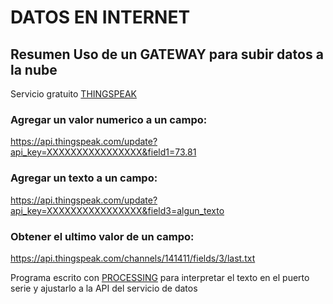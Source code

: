 # DATOS EN INTERNET

## Resumen Uso de un GATEWAY para subir datos a la nube

Servicio gratuito [THINGSPEAK](https://thingspeak.com/)

### Agregar un valor numerico a un campo: 

https://api.thingspeak.com/update?api_key=XXXXXXXXXXXXXXXX&field1=73.81

### Agregar un texto a un campo: 

https://api.thingspeak.com/update?api_key=XXXXXXXXXXXXXXXX&field3=algun_texto

### Obtener el ultimo valor de un campo: 

https://api.thingspeak.com/channels/141411/fields/3/last.txt

Programa escrito con [PROCESSING](https://processing.org/) para interpretar el texto en el puerto serie y ajustarlo a la API del servicio de datos
